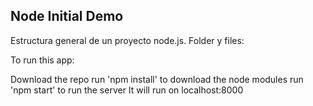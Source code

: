

## Node Initial Demo


Estructura general de un proyecto node.js. Folder y files:

To run this app:

Download the repo
run 'npm install' to download the node modules
run 'npm start' to run the server
It will run on localhost:8000
